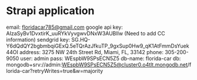 # Strapi application

email: floridacar785@gmail.com
google api key: AIzaSyBv1DvxtirK_uuRYkVyvgwvDNxW3AUBlIw (Need to add CC information)
sendgrid key: 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
address: 3275 NW 24th Street Rd, Miami, FL, 33142
phone: 305-200-9050
user: admin
pass: WEspbW9SPsECN5Z5
db-name: florida-car
db: mongodb+srv://admin:WEspbW9SPsECN5Z5@cluster0.o4tlt.mongodb.net/florida-car?retryWrites=true&w=majority
